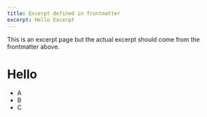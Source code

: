 ```yaml
---
title: Excerpt defined in frontmatter
excerpt: Hello Excerpt
---
```


This is an excerpt page but the actual excerpt should come from the frontmatter above.

# Hello

- A
- B
- C